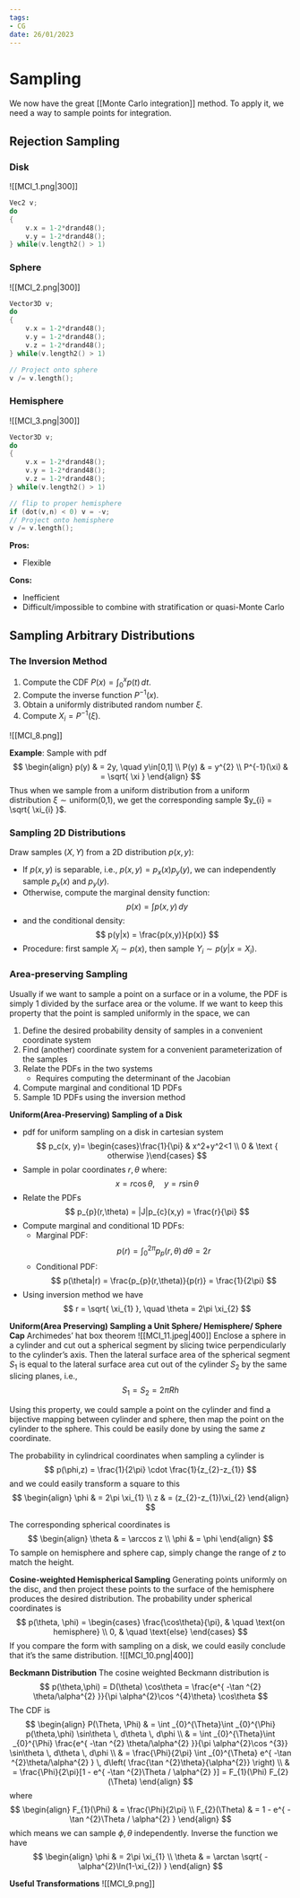 ```yaml
---
tags:
- CG
date: 26/01/2023
---
```


# Sampling
We now have the great [[Monte Carlo integration]] method. To apply it, we need a way to sample points for integration.

## Rejection Sampling

### Disk
![[MCI_1.png|300]]

```cpp
Vec2 v; 
do 
{ 
	v.x = 1-2*drand48(); 
	v.y = 1-2*drand48(); 
} while(v.length2() > 1)

```

### Sphere
![[MCI_2.png|300]]

```cpp
Vector3D v; 
do 
{ 
	v.x = 1-2*drand48(); 
	v.y = 1-2*drand48(); 
	v.z = 1-2*drand48(); 
} while(v.length2() > 1) 

// Project onto sphere 
v /= v.length();

```

### Hemisphere
![[MCI_3.png|300]]

```cpp
Vector3D v; 
do 
{ 
	v.x = 1-2*drand48(); 
	v.y = 1-2*drand48(); 
	v.z = 1-2*drand48(); 
} while(v.length2() > 1) 

// flip to proper hemisphere 
if (dot(v,n) < 0) v = -v; 
// Project onto hemisphere 
v /= v.length();
```

**Pros:**
- Flexible

**Cons:**
- Inefficient
- Difficult/impossible to combine with stratification or quasi-Monte Carlo


## Sampling Arbitrary Distributions
### The Inversion Method
1. Compute the CDF $P(x) = \int _{0}^{x} p(t) \, dt$.
2. Compute the inverse function $P^{-1}(x)$.
3. Obtain a uniformly distributed random number $\xi$.
4. Compute $X_{i} = P^{-1}(\xi)$.

![[MCI_8.png]]

**Example**:
Sample with pdf 
$$
\begin{align}
p(y) & = 2y, \quad y\in[0,1] \\
P(y) & = y^{2}  \\
P^{-1}(\xi) & = \sqrt{ \xi } 
\end{align}
$$
Thus when we sample from a uniform distribution from a uniform distribution $\xi \sim \text{uniform(0,1)}$, we get the corresponding sample $y_{i} = \sqrt{ \xi_{i} }$.

### Sampling 2D Distributions
Draw samples $(X,Y)$ from a 2D distribution $p(x,y)$:
- If $p(x,y)$ is separable, i.e., $p(x,y)=p_{x}(x)p_{y}(y)$, we can independently sample $p_{x}(x)$ and $p_{y}(y)$.
- Otherwise, compute the marginal density function: 
	$$
	p(x) = \int p(x,y) \, dy
	$$
- and the conditional density:
  $$
p(y|x) = \frac{p(x,y)}{p(x)}
$$
- Procedure: first sample $X_{i}\sim p(x)$, then sample $Y_{i}\sim p(y|x=X_{i})$.

### Area-preserving Sampling
Usually if we want to sample a point on a surface or in a volume, the PDF is simply $1$ divided by the surface area or the volume. If we want to keep this property that the point is sampled uniformly in the space, we can
1. Define the desired probability density of samples in a convenient coordinate system
2. Find (another) coordinate system for a convenient parameterization of the samples
3. Relate the PDFs in the two systems
	- Requires computing the determinant of the Jacobian
4. Compute marginal and conditional 1D PDFs
5. Sample 1D PDFs using the inversion method

**Uniform(Area-Preserving) Sampling of a Disk**
- pdf for uniform sampling on a disk in cartesian system
	$$
	p_c(x, y)= \begin{cases}\frac{1}{\pi} & x^2+y^2<1 \\ 0 & \text { otherwise }\end{cases}
	$$
- Sample in polar coordinates $r, \theta$ where:
	$$
	x = r\cos\theta, \quad y = r\sin\theta
	$$
- Relate the PDFs
	$$
	p_{p}(r,\theta) = |J|p_{c}(x,y) = \frac{r}{\pi}
	$$
- Compute marginal and conditional 1D PDFs:
	- Marginal PDF:
		$$
		p(r) = \int _{0}^{2\pi} p_{p}(r,\theta) \, d\theta = 2r
		$$
	- Conditional PDF:
		$$
		p(\theta|r) = \frac{p_{p}(r,\theta)}{p(r)} = \frac{1}{2\pi}
		$$
- Using inversion method we have
	$$
	r = \sqrt{ \xi_{1} }, \quad \theta = 2\pi \xi_{2}
	$$

**Uniform(Area Preserving) Sampling a Unit Sphere/ Hemisphere/ Sphere Cap**
Archimedes’ hat box theorem
![[MCI_11.jpeg|400]]
Enclose a sphere in a cylinder and cut out a spherical segment by slicing twice perpendicularly to the cylinder’s axis. Then the lateral surface area of the spherical segment $S_{1}$ is equal to the lateral surface area cut out of the cylinder $S_{2}$ by the same slicing planes, i.e.,
$$
S_{1} = S_{2} = 2\pi Rh
$$

Using this property, we could sample a point on the cylinder and find a bijective mapping between cylinder and sphere, then map the point on the cylinder to the sphere. This could be easily done by using the same $z$ coordinate.

The probability in cylindrical coordinates when sampling a cylinder is 
$$
p(\phi,z) = \frac{1}{2\pi} \cdot \frac{1}{z_{2}-z_{1}}
$$
and we could easily transform a square to this
$$
\begin{align}
\phi & = 2\pi \xi_{1} \\
z & = (z_{2}-z_{1})\xi_{2}
\end{align}
$$

The corresponding spherical coordinates is 
$$
\begin{align}
\theta  & = \arccos z \\
\phi & = \phi
\end{align}
$$
To sample on hemisphere and sphere cap, simply change the range of $z$ to match the height.

**Cosine-weighted Hemispherical Sampling**
Generating points uniformly on the disc, and then project these points to the surface of the hemisphere produces the desired distribution.
The probability under spherical coordinates is 
$$
p(\theta, \phi) = 
\begin{cases}
\frac{\cos\theta}{\pi},  & \quad \text{on hemisphere} \\
0,  & \quad \text{else}
\end{cases}
$$
If you compare the form with sampling on a disk, we could easily conclude that it’s the same distribution.
![[MCI_10.png|400]]

**Beckmann Distribution**
The cosine weighted Beckmann distribution is 
$$
p(\theta,\phi) = D(\theta) \cos\theta  = \frac{e^{ -\tan ^{2} \theta/\alpha^{2} }}{\pi \alpha^{2}\cos ^{4}\theta} \cos\theta
$$
The CDF is 
$$
\begin{align}
P(\Theta, \Phi) & = \int _{0}^{\Theta}\int _{0}^{\Phi} p(\theta,\phi) \sin\theta \, d\theta  \, d\phi  \\
  & = \int _{0}^{\Theta}\int _{0}^{\Phi} \frac{e^{ -\tan ^{2} \theta/\alpha^{2} }}{\pi \alpha^{2}\cos ^{3}} \sin\theta \, d\theta  \, d\phi  \\
  & = \frac{\Phi}{2\pi} \int _{0}^{\Theta} e^{ -\tan ^{2}\theta/\alpha^{2} } \, d\left( \frac{\tan ^{2}\theta}{\alpha^{2}}  \right) \\
  & = \frac{\Phi}{2\pi}[1 - e^{ -\tan ^{2}\Theta / \alpha^{2} }] = F_{1}(\Phi) F_{2}(\Theta)
\end{align}
$$
where 
$$
\begin{align}
F_{1}(\Phi) & = \frac{\Phi}{2\pi} \\
F_{2}(\Theta) & = 1 - e^{ -\tan ^{2}\Theta / \alpha^{2} }
\end{align}
$$
which means we can sample $\phi, \theta$ independently. Inverse the function we have 
$$
\begin{align}
\phi & = 2\pi \xi_{1} \\
\theta & = \arctan \sqrt{ -\alpha^{2}\ln(1-\xi_{2}) }
\end{align}
$$

**Useful Transformations**
![[MCI_9.png]]